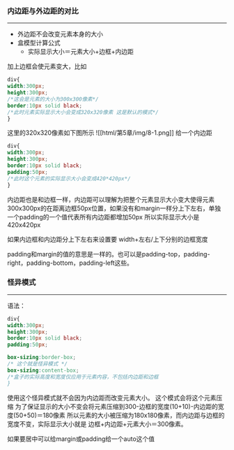 ### 内边距与外边距的对比
---
- 外边距不会改变元素本身的大小
- 盒模型计算公式
  - 实际显示大小＝元素大小+边框+内边距

加上边框会使元素变大，比如
```css
div{
width:300px;
height:300px;
/*这会是元素的大小为300x300像素*/
border:10px solid black;
/*此时元素实际显示大小会变成320x320像素 这是默认的模式*/
}
```
这里的320x320像素如下图所示
![[html/第5章/img/8-1.png]]
给一个内边距
```css
div{
width:300px;
height:300px;
border:10px solid black;
padding:50px;
/*此时这个元素的实际显示大小会变成420*420px*/
}
```
内边距也是和边框一样，内边距可以理解为把整个元素显示大小变大使得元素300x300px的在距离边框50px位置，如果没有和margin一样分上下左右，单独一个padding的一个值代表所有内边距都增加50px
所以实际显示大小是420x420px

如果内边框和内边距分上下左右来设置要 width+左右/上下分别的边框宽度

padding和margin的值的意思是一样的。也可以是padding-top，padding-right，padding-bottom，padding-left这些。

### 怪异模式
---
语法：
```css
div{
width:300px;
height:300px;
border:10px solid black;
padding:50px;

box-sizing:border-box;
/* 这个就是怪异模式 */
box-sizing:content-box;
/*盒子的实际高度和宽度仅应用于元素内容，不包括内边距和边框
}
```
使用这个怪异模式就不会因为内边距而改变元素大小。
这个模式会将这个元素压缩
为了保证显示的大小不变会将元素压缩到300-边框的宽度(10+10)-内边距的宽度(50+50)＝180像素
所以元素的大小被压缩为180x180像素，而内边距与边框的宽度不变，实际显示大小就是 边框+内边距+元素大小＝300像素。

如果要居中可以给margin或padding给一个auto这个值